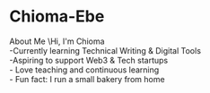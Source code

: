 # Chioma-Ebe
About Me
\Hi, I'm Chioma    
\-Currently learning Technical Writing & Digital Tools    
\-Aspiring to support Web3 & Tech startups    
\- Love teaching and continuous learning    
\- Fun fact: I run a small bakery from home 
